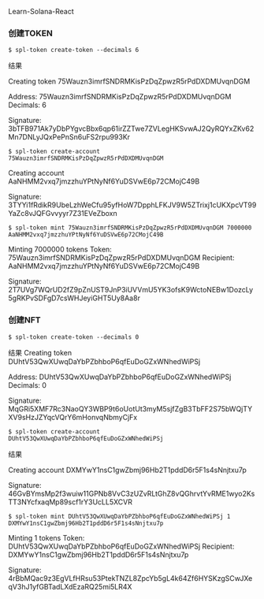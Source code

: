 Learn-Solana-React

### 创建TOKEN
```$ spl-token create-token --decimals 6```

结果

Creating token 75Wauzn3imrfSNDRMKisPzDqZpwzR5rPdDXDMUvqnDGM

Address:  75Wauzn3imrfSNDRMKisPzDqZpwzR5rPdDXDMUvqnDGM
Decimals:  6
 
Signature: 3bTFB971Ak7yDbPYgvcBbx6qp61irZZTwe7ZVLegHKSvwAJ2QyRQYxZKv62Mn7DNLyJQxPePnSn6uFS2rpu993Kr
 
```$ spl-token create-account 75Wauzn3imrfSNDRMKisPzDqZpwzR5rPdDXDMUvqnDGM```

Creating account AaNHMM2vxq7jmzzhuYPtNyNf6YuDSVwE6p72CMojC49B

Signature: 3TYYi1fRdikR9UbeLzhWeCfu95yfHoW7DpphLFKJV9W5ZTrixj1cUKXpcVT99YaZc8vJQFGvvyyr7Z31EVeZboxn

```$ spl-token mint 75Wauzn3imrfSNDRMKisPzDqZpwzR5rPdDXDMUvqnDGM 7000000 AaNHMM2vxq7jmzzhuYPtNyNf6YuDSVwE6p72CMojC49B```

Minting 7000000 tokens
  Token: 75Wauzn3imrfSNDRMKisPzDqZpwzR5rPdDXDMUvqnDGM
  Recipient: AaNHMM2vxq7jmzzhuYPtNyNf6YuDSVwE6p72CMojC49B

Signature: 2T7UVg7WQrUD2fZ9pZnUST9JnP3iUVVmU5YK3ofsK9WctoNEBw1DozcLy5gRKPvSDFgD7csWHJeyiGHT5Uy8Aa8r

### 创建NFT 
```$ spl-token create-token --decimals 0```

结果
Creating token DUhtV53QwXUwqDaYbPZbhboP6qfEuDoGZxWNhedWiPSj

Address:  DUhtV53QwXUwqDaYbPZbhboP6qfEuDoGZxWNhedWiPSj
Decimals:  0

Signature: MqGRi5XMF7Rc3NaoQY3WBP9t6oUotUt3myM5sjfZgB3TbFF2S75bWQjTYXV9sHzJZYqcVQrY6mHonvqNbmyCjFx

```$ spl-token create-account DUhtV53QwXUwqDaYbPZbhboP6qfEuDoGZxWNhedWiPSj```

结果

Creating account DXMYwY1nsC1gwZbmj96Hb2T1pddD6r5F1s4sNnjtxu7p

Signature: 46GvBYmsMp2f3wuiw11GPNb8VvC3zUZvRLtGhZ8vQGhrvtYvRME1wyo2KsTT3NYcfxaqMp89scf1rY3UcLL5XCVR

```$ spl-token mint DUhtV53QwXUwqDaYbPZbhboP6qfEuDoGZxWNhedWiPSj 1 DXMYwY1nsC1gwZbmj96Hb2T1pddD6r5F1s4sNnjtxu7p```

Minting 1 tokens
  Token: DUhtV53QwXUwqDaYbPZbhboP6qfEuDoGZxWNhedWiPSj
  Recipient: DXMYwY1nsC1gwZbmj96Hb2T1pddD6r5F1s4sNnjtxu7p

Signature: 4rBbMQac9z3EgVLfHRsu53PtekTNZL8ZpcYb5gL4k64Zf6HYSKzgSCwJXeqV3hJ1yfGBTadLXdEzaRQ25mi5LR4X